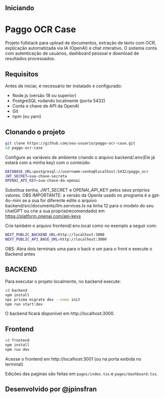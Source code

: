 ## Iniciando
# Paggo OCR Case

Projeto fullstack para upload de documentos, extração de texto com OCR, explicação automatizada via IA (OpenAI) e chat interativo. O sistema conta com autenticação de usuários, dashboard pessoal e download de resultados processados.

## Requisitos

Antes de iniciar, é necessário ter instalado e configurado:

- Node.js (versão 18 ou superior)
- PostgreSQL rodando localmente (porta 5432)
- Conta e chave de API da OpenAI
- Git
- npm (ou yarn)

## Clonando o projeto

```bash
git clone https://github.com/seu-usuario/paggo-ocr-case.git
cd paggo-ocr-case
```

Configure as variáveis de ambiente criando o arquivo backend/.env(Ele já estará com a minha key) com o conteúdo:
```bash
DATABASE_URL=postgresql://username:senha@localhost:5432/paggo_ocr
JWT_SECRET=sua-chave-secreta
OPENAI_API_KEY=sua-chave-da-openai
```
Substitua senha, JWT_SECRET e OPENAI_API_KEY pelos seus próprios valores.
OBS IMPORTANTE: a versão da OpenIa usado no programa é a gpt-4o-mini se a sua for diferente edite o arquivo backend/src/documents/llm.services.ts na linha 12 para o modelo do seu chatGPT
ou crie a sua propria(recomendado) em https://platform.openai.com/api-keys


Crie também o arquivo frontend/.env.local como no exemplo a seguir com:
```bash
NEXT_PUBLIC_BACKEND_URL=http://localhost:3000
NEXT_PUBLIC_API_BASE_URL=http://localhost:3000
```

OBS: Abra dois terminais uma para o back e um para o front e execute o Backend antes
## BACKEND

Para executar o projeto localmente, no backend execute:
```bash
cd backend
npm install
npx prisma migrate dev --name init
npm run start:dev
```
O backend ficará disponível em http://localhost:3000.

## Frontend
```bash
cd frontend
npm install
npm run dev
```
Acesse o frontend em http://localhost:3001 (ou na porta exibida no terminal)

Edições das paginas são feitas em  `pages/index.tsx` e `pages/dashboard.tsx`.

## Desenvolvido por @jpinsfran